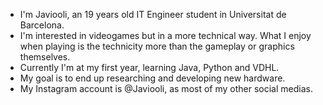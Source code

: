 - I'm Javiooli, an 19 years old IT Engineer student in Universitat de Barcelona.
- I'm interested in videogames but in a more technical way. What I enjoy when playing is the technicity more than the gameplay or graphics themselves.
- Currently I'm at my first year, learning Java, Python and VDHL.
- My goal is to end up researching and developing new hardware.
- My Instagram account is @Javiooli, as most of my other social medias.
